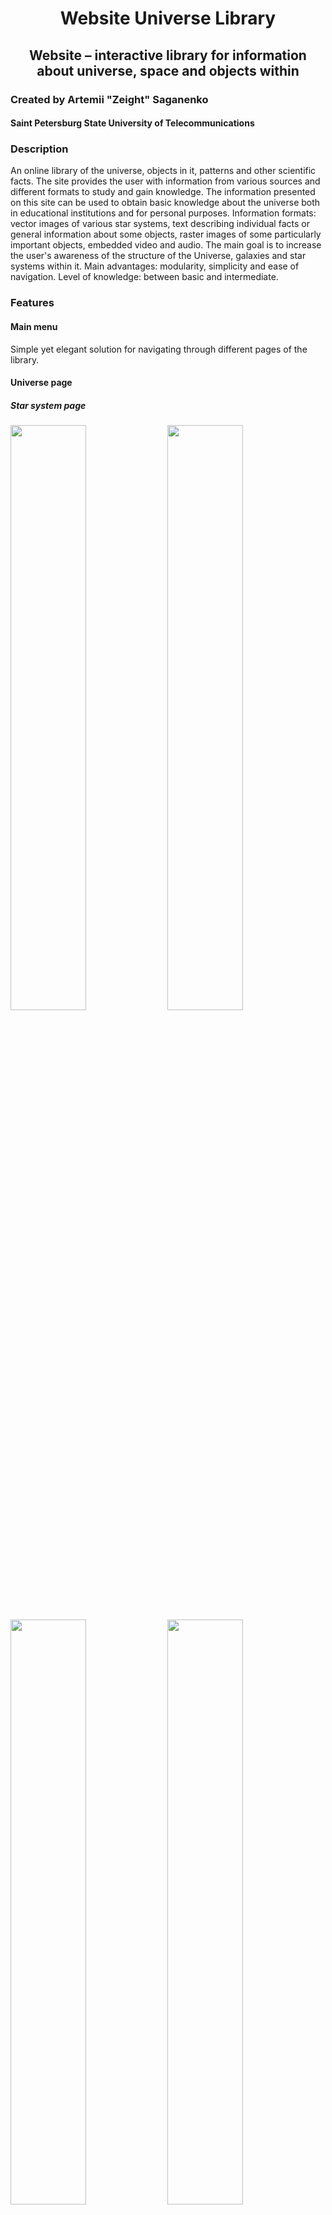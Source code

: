 # <p align="center"> Website Universe Library </p>

## <p align="center"> Website – interactive library for information about universe, space and objects within</p>

### Created by Artemii "Zeight" Saganenko

#### Saint Petersburg State University of Telecommunications

### Description

An online library of the universe, objects in it, patterns and other scientific facts. The site provides the user with information from various sources and different formats to study and gain knowledge. The information presented on this site can be used to obtain basic knowledge about the universe both in educational institutions and for personal purposes. Information formats: vector images of various star systems, text describing individual facts or general information about some objects, raster images of some particularly important objects, embedded video and audio. The main goal is to increase the user's awareness of the structure of the Universe, galaxies and star systems within it. Main advantages: modularity, simplicity and ease of navigation. Level of knowledge: between basic and intermediate.

### Features

#### Main menu

Simple yet elegant solution for navigating through different pages of the library.

#### Universe page

##### Star system page

<img src="https://github.com/zeightOFFICIAL/website-universe-library/assets/50341618/5d14701d-192e-42d5-94dc-5cadad559673"  width="49%"></img>
<img src="https://github.com/zeightOFFICIAL/website-universe-library/assets/50341618/7fade4e1-cbe9-482c-b7e3-b5958e73831f"  width="49%"></img>
<img src="https://github.com/zeightOFFICIAL/website-universe-library/assets/50341618/5fae56a0-ac07-47b9-8413-d93d8a59498a"  width="49%"></img>
<img src="https://github.com/zeightOFFICIAL/website-universe-library/assets/50341618/1f8335c3-3f67-420f-aa20-2e2dcd10b1e5"  width="49%"></img>



#### Calculus page

##### Calculator

##### Converter

#### About

### Dev-stack

Descending order

* HTML5
* CSS3
* JavaScript
* Python3
* Django
* SQLite
* GitHub

### Technologies

* Visual Studio Code (https://code.visualstudio.com/)
* SQLiteStudio (https://sqlitestudio.pl/)
* DBeaver (https://dbeaver.io/)

### Launch conditions

Follow standard procedures. Do not forget to add .env which should contain SECRET_KEY, to makemigrations/migrate. Please note that this website do not have configurations and contents to be simply deployed. Use your own methods to effectively deploy.

### Packages list

* Django
* Django-compressor
* Django-libsass

### Development notes

#### System types UML

![UML](https://github.com/zeightOFFICIAL/website-universe-library/assets/50341618/81c3904b-4e25-4856-a63d-9668cf89aa1c)

#### Systems ERD

![erd](https://github.com/zeightOFFICIAL/website-universe-library/assets/50341618/45db7b66-fe53-476a-a432-f241632dbf30)

#### Calculus ERD

#### Articles ERD

#### Deployment notes

#### Deploy stack

### Copyrights

1. Program license: MIT License, conditions listed in LICENSE (https://github.com/zeightOFFICIAL/website-universe-library/blob/master/LICENSE)
2. Font <i>Ostrovsky</i> belongs to its rightful owner. Sasha Pavljenko. (Distribution: https://fonts-online.ru/fonts/ostrovsky)
3. Font <i>Earthorbiter</i> belongs to its rightful owner. Iconian Fonts and Daniel Zadorozny. (Original source: http://www.iconian.com and it's distribution mirror: https://fonts-online.ru/fonts/earth-orbiter)
4. Font <i>Vanadine</i> belongs to its rightful owner. Axel Lymphos. (Original source: https://www.dafont.com/vanadine.font and mirror: https://fonts-online.ru/fonts/vanadine)
5. Font <i>Alienleague</i> belongs to its rightful owner. Iconian Fonts and Daniel Zadorozny. (Original source: http://www.iconian.com and mirror: https://fonts-online.ru/fonts/alien-league)
6. CodePen: <i>Solar System Pure CSS by Shaahin Hosseini</i> (dist at: https://codepen.io/Falcon9901/pen/pbpzdG) used as inspiration and concept
7. CodePen <i>Solar System Animation by Vivian Zhang</i> (dist at: https://codepen.io/taiwei426/pen/azObRN) used as inspiration and concept
8. Library <i>SwiperJS</i> belongs to it's contributors, and distributed under MIT License (https://github.com/nolimits4web/swiper, https://swiperjs.com/)
9. Library
10. Images
11. Part of images used are distributed separetely, and either NASA's national heritage, open source, or, if any, are distributed under non-commercial base. If images are served by another websites, they belong to the rightful owners of the sites' content. In any case, I am not in position of ownerships for any of represented images. Please inform me via any means possible if image violates your rights.
